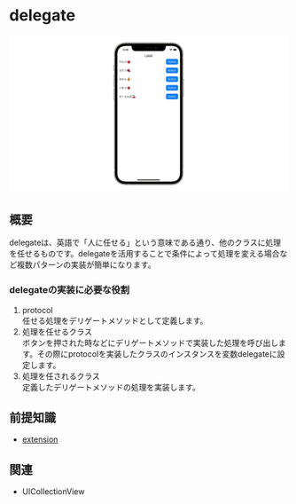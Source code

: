 # delegate
![delegate](delegate.gif)

## 概要
delegateは、英語で「人に任せる」という意味である通り、他のクラスに処理を任せるものです。delegateを活用することで条件によって処理を変える場合など複数パターンの実装が簡単になります。

### delegateの実装に必要な役割
1. protocol  
    任せる処理をデリゲートメソッドとして定義します。
2. 処理を任せるクラス  
    ボタンを押された時などにデリゲートメソッドで実装した処理を呼び出します。その際にprotocolを実装したクラスのインスタンスを変数delegateに設定します。
3. 処理を任されるクラス  
    定義したデリゲートメソッドの処理を実装します。

## 前提知識 
- [extension](https://github.com/lifeistech/toybox/tree/main/extension)

## 関連
- UICollectionView

